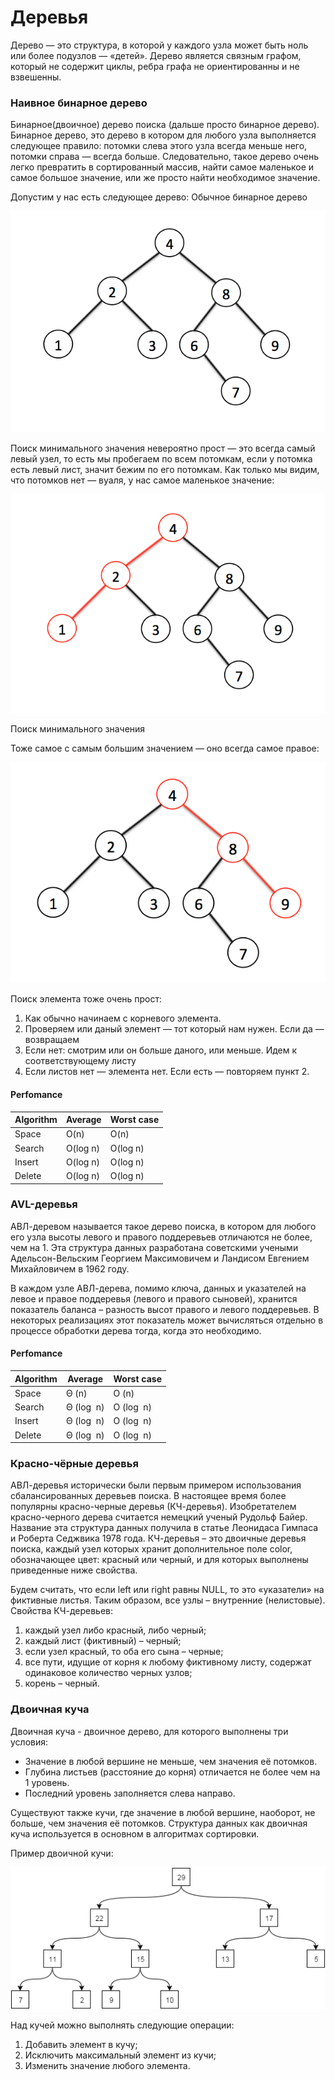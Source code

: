 # Деревья

Дерево — это структура, в которой у каждого узла может быть ноль или более подузлов — «детей». Дерево является связным графом, который не содержит циклы, ребра графа не ориентированны и не взвешенны.

### Наивное бинарное дерево

Бинарное(двоичное) дерево поиска (дальше просто бинарное дерево). Бинарное дерево, это дерево в котором для любого узла выполняется следующее правило: потомки слева этого узла всегда меньше него, потомки справа — всегда больше. Следовательно, такое дерево очень легко превратить в сортированный массив, найти самое маленькое и самое большое значение, или же просто найти необходимое значение.

Допустим у нас есть следующее дерево:
Обычное бинарное дерево

![img.png](img_1.png)

Поиск минимального значения невероятно прост — это всегда самый левый узел, то есть мы пробегаем по всем потомкам, если у потомка есть левый лист, значит бежим по его потомкам. Как только мы видим, что потомков нет — вуаля, у нас самое маленькое значение:

![img.png](img_2.png)

Поиск минимального значения

Тоже самое с самым большим значением — оно всегда самое правое:

![img.png](img_3.png)

Поиск элемента тоже очень прост:

1. Как обычно начинаем с корневого элемента.
2. Проверяем или даный элемент — тот который нам нужен. Если да — возвращаем
3. Если нет: смотрим или он больше даного, или меньше. Идем к соответствующему листу
4. Если листов нет — элемента нет. Если есть — повторяем пункт 2.


#### Perfomance

| Algorithm | Average  | Worst case |
| --------- | -------- | ---------- |
| Space     | O(n)     | O(n)       |
| Search    | O(log n) | O(log n)   |
| Insert    | O(log n) | O(log n)   |
| Delete    | O(log n) | O(log n)   |


### AVL-деревья

АВЛ-деревом называется такое дерево поиска, в котором для любого его узла высоты левого и правого поддеревьев отличаются не более, чем на 1. Эта структура данных разработана советскими учеными Адельсон-Вельским Георгием Максимовичем и Ландисом Евгением Михайловичем в 1962 году.

В каждом узле АВЛ-дерева, помимо ключа, данных и указателей на левое и правое поддеревья (левого и правого сыновей), хранится показатель баланса – разность высот правого и левого поддеревьев. В некоторых реализациях этот показатель может вычисляться отдельно в процессе обработки дерева тогда, когда это необходимо.


#### Perfomance 

| Algorithm | Average     | Worst case  |
| --------- | ----------- | ----------- |
| Space     | Θ (n)       | O (n)       |
| Search    | Θ (log ⁡ n)  | O (log ⁡ n)  |
| Insert    | Θ (log ⁡ n)  | O (log ⁡ n)  |
| Delete    | Θ (log ⁡ n)  | O (log ⁡ n)  |


### Красно-чёрные деревья 

АВЛ-деревья исторически были первым примером использования
сбалансированных деревьев поиска. В настоящее время более популярны красно-черные деревья (КЧ-деревья). Изобретателем красно-черного дерева считается немецкий ученый Рудольф Байер. Название эта структура данных получила в статье Леонидаса Гимпаса и Роберта Седжвика 1978 года.
КЧ-деревья – это двоичные деревья поиска, каждый узел которых хранит дополнительное поле color, обозначающее цвет: красный или черный, и для которых выполнены приведенные ниже свойства.

Будем считать, что если left или right равны NULL, то это «указатели» на фиктивные листья. Таким образом, все узлы – внутренние (нелистовые).
Свойства КЧ-деревьев:

1. каждый узел либо красный, либо черный;
2. каждый лист (фиктивный) – черный;
3. если узел красный, то оба его сына – черные;
4. все пути, идущие от корня к любому фиктивному листу, содержат одинаковое количество черных узлов;
5. корень – черный.


### Двоичная куча

Двоичная куча - двоичное дерево, для которого выполнены три условия:

- Значение в любой вершине не меньше, чем значения её потомков.
- Глубина листьев (расстояние до корня) отличается не более чем на 1 уровень.
- Последний уровень заполняется слева направо.

Существуют также кучи, где значение в любой вершине, наоборот, не больше, чем значения её потомков. Структура данных как двоичная куча используется в основном в алгоритмах сортировки.

Пример двоичной кучи:

![img.png](img_4.png)

Над кучей можно выполнять следующие операции:

1. Добавить элемент в кучу;
2. Исключить максимальный элемент из кучи;
3. Изменить значение любого элемента.


